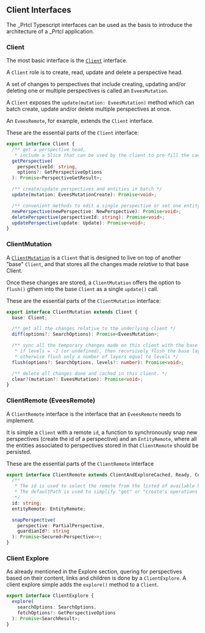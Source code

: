 ## Client Interfaces

The \_Prtcl Typescript interfaces can be used as the basis to introduce the architecture of a \_Prtcl application.

### Client

The most basic interface is the [`Client`](https://github.com/uprtcl/js-uprtcl/blob/master/core/evees/src/evees/interfaces/client.ts) interface.

A `Client` role is to create, read, update and delete a perspective head.

A set of changes to perspectives that include creating, updating and/or deleting one or multiple perspectives is called an `EveesMutation`.

A `Client` exposes the `update(mutation: EveesMutation)` method which can batch create, update and/or delete multiple perspectives at once.

An `EveesRemote`, for example, extends the `Client` interface.

These are the essential parts of the `Client` interface:

```ts
export interface Client {
  /** get a perspective head,
   * include a Slice that can be used by the client to pre-fill the cache */
  getPerspective(
    perspectiveId: string,
    options?: GetPerspectiveOptions
  ): Promise<PerspectiveGetResult>;

  /** create/update perspectives and entities in batch */
  update(mutation: EveesMutationCreate): Promise<void>;

  /** convenient methods to edit a single perspective or set one entity at a time */
  newPerspective(newPerspective: NewPerspective): Promise<void>;
  deletePerspective(perspectiveId: string): Promise<void>;
  updatePerspective(update: Update): Promise<void>;
}
```

### ClientMutation

A [`ClientMutation`](https://github.com/uprtcl/js-uprtcl/blob/master/core/evees/src/evees/interfa,ces/client.mutation.ts) is a `Client` that is designed to live on top of another "base" `Client`, and that stores all the changes made _relative_ to that base Client.

Once these changes are stored, a `ClientMutation` offers the option to `flush()` gthem into the base `Client` as a single `update()` call.

These are the essential parts of the `ClientMutation` interface:

```ts
export interface ClientMutation extends Client {
  base: Client;

  /** get all the changes relative to the underlying client */
  diff(options?: SearchOptions): Promise<EveesMutation>;

  /** sync all the temporary changes made on this client with the base layer,
   * if levels = -1 (or undefined), then recursively flush the base layer,
   * otherwise flush only a number of layers equal to levels */
  flush(options?: SearchOptions, levels?: number): Promise<void>;

  /** delete all changes done and cached in this client. */
  clear?(mutation?: EveesMutation): Promise<void>;
}
```

### ClientRemote (EveesRemote)

A `ClientRemote` interface is the interface that an `EveesRemote` needs to implement.

It is simple a `Client` with a remote `id`, a function to synchronously snap new perspectives (create the id of a perspective) and an `EntityRemote`, where all the entities associated to perspectives stored in that `ClientRemote` should be persisted.

These are the essential parts of the `ClientRemote` interface

```ts
export interface ClientRemote extends ClientAndExploreCached, Ready, ConnectionLogged {
  /**
   * The id is used to select the remote from the listed of available Remotes.
   * The defaultPath is used to simplify "get" or "create"s operations that dont receive a path.
   */
  id: string;
  entityRemote: EntityRemote;

  snapPerspective(
    perspective: PartialPerspective,
    guardianId?: string
  ): Promise<Secured<Perspective>>;
}
```

### Client Explore

As already mentioned in the Explore section, quering for perspectives based on their content, links and children is done by a `ClientExplore`. A client explore simple adds the `explore()` method to a `Client`.

```ts
export interface ClientExplore {
  explore(
    searchOptions: SearchOptions,
    fetchOptions?: GetPerspectiveOptions
  ): Promise<SearchResult>;
}
```
